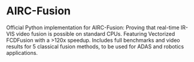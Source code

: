 # AIRC-Fusion
Official Python implementation for AIRC-Fusion: Proving that real-time IR-VIS video fusion is possible on standard CPUs. Featuring Vectorized FCDFusion with a >120x speedup. Includes full benchmarks and video results for 5 classical fusion methods, to be used for ADAS and robotics applications.

